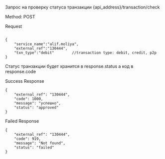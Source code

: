 Запрос на проверку статуса транзакции
{api_address}/transaction/check

Method: POST

Request

```

{
    "service_name":"alif.moliya",
    "external_ref":"130444",
    "txn_type":"debit"        //transaction type: debit, credit, p2p
}

```

Статус транзакции будет хранится в response.status а код в response.code

Success Response

```
{
    "external_ref": "130444",
    "code": 1000,
    "message": "успешно",
    "status": "approved"
}

```

Failed Response

```
{
    "external_ref": "130444",
    "code": 919,
    "message": "Not found",
    "status": "failed"
}

```
